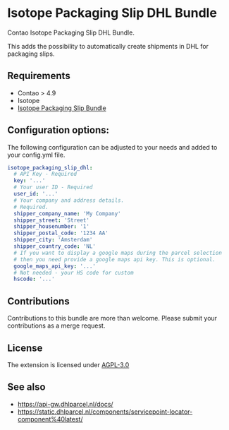 # Isotope Packaging Slip DHL Bundle

Contao Isotope Packaging Slip DHL Bundle.

This adds the possibility to automatically create shipments in DHL for packaging slips.

## Requirements

* Contao > 4.9
* Isotope
* [Isotope Packaging Slip Bundle](https://packagist.org/packages/krabo/isotope-packaging-slip-bundle)

## Configuration options:

The following configuration can be adjusted to your needs and added to your config.yml file.

```yaml 
isotope_packaging_slip_dhl:
  # API Key - Required
  key: '...'
  # Your user ID - Required
  user_id: '...'
  # Your company and address details. 
  # Required.
  shipper_company_name: 'My Company'
  shipper_street: 'Street'
  shipper_housenumber: '1'
  shipper_postal_code: '1234 AA'
  shipper_city: 'Amsterdam'
  shipper_country_code: 'NL'
  # If you want to display a google maps during the parcel selection
  # then you need provide a google maps api key. This is optional.
  google_maps_api_key: '...'
  # Not needed - your HS code for custom
  hscode: '...'

```

## Contributions

Contributions to this bundle are more than welcome. Please submit your contributions as a merge request.

## License

The extension is licensed under [AGPL-3.0](LICENSE.txt)

## See also

* https://api-gw.dhlparcel.nl/docs/
* https://static.dhlparcel.nl/components/servicepoint-locator-component%40latest/